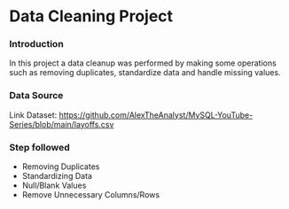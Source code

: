 
# Data Cleaning Project


### Introduction

In this project a data cleanup was performed by making some operations such as removing duplicates, standardize data and handle missing values.


### Data Source

Link Dataset: https://github.com/AlexTheAnalyst/MySQL-YouTube-Series/blob/main/layoffs.csv


### Step followed

- Removing Duplicates
- Standardizing Data
- Null/Blank Values
- Remove Unnecessary Columns/Rows
